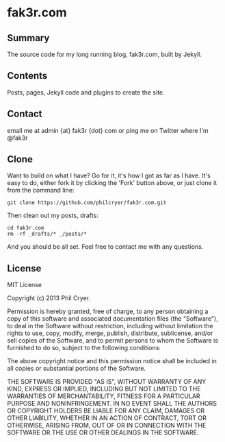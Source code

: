 fak3r.com
=========

## Summary

The source code for my long running blog, fak3r.com, built by Jekyll.

## Contents

Posts, pages, Jekyll code and plugins to create the site.

## Contact

email me at admin {at} fak3r {dot} com or ping me on Twitter where I'm @fak3r

## Clone

Want to build on what I have? Go for it, it's how I got as far as I have. It's easy to do, either fork it by clicking the 'Fork' button above, or just clone it from the command line:

    git clone https://github.com/philcryer/fak3r.com.git

Then clean out my posts, drafts:

    cd fak3r.com
    rm -rf _drafts/* _/posts/*

And you should be all set. Feel free to contact me with any questions.

## License 

MIT License

Copyright (c) 2013 Phil Cryer.

Permission is hereby granted, free of charge, to any person obtaining a copy of this software and associated documentation files (the "Software"), to deal in the Software without restriction, including without limitation the rights to use, copy, modify, merge, publish, distribute, sublicense, and/or sell copies of the Software, and to permit persons to whom the Software is furnished to do so, subject to the following conditions:

The above copyright notice and this permission notice shall be included in all copies or substantial portions of the Software.

THE SOFTWARE IS PROVIDED "AS IS", WITHOUT WARRANTY OF ANY KIND, EXPRESS OR IMPLIED, INCLUDING BUT NOT LIMITED TO THE WARRANTIES OF MERCHANTABILITY, FITNESS FOR A PARTICULAR PURPOSE AND NONINFRINGEMENT. IN NO EVENT SHALL THE AUTHORS OR COPYRIGHT HOLDERS BE LIABLE FOR ANY CLAIM, DAMAGES OR OTHER LIABILITY, WHETHER IN AN ACTION OF CONTRACT, TORT OR OTHERWISE, ARISING FROM, OUT OF OR IN CONNECTION WITH THE SOFTWARE OR THE USE OR OTHER DEALINGS IN THE SOFTWARE.
